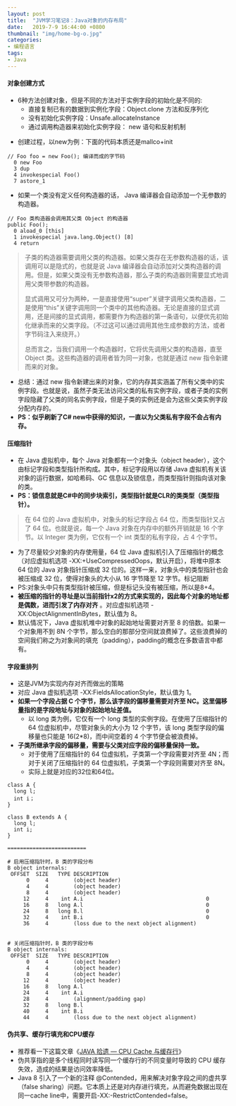 ```yaml
---
layout: post
title:  "JVM学习笔记8：Java对象的内存布局"
date:   2019-7-9 16:44:00 +0800
thumbnail: "img/home-bg-o.jpg"
categories: 
- 编程语言
tags: 
- Java
---
```


#### 对象创建方式

- 6种方法创建对象，但是不同的方法对于实例字段的初始化是不同的:
    - 直接复制已有的数据到实例化字段：Object.clone 方法和反序列化
    - 没有初始化实例字段：Unsafe.allocateInstance
    - 通过调用构造器来初始化实例字段： new 语句和反射机制

<!--more-->

- 创建过程，以new为例：下面的代码本质还是mallco+init

```
// Foo foo = new Foo(); 编译而成的字节码
  0 new Foo
  3 dup
  4 invokespecial Foo()
  7 astore_1
```

- 如果一个类没有定义任何构造器的话， Java 编译器会自动添加一个无参数的构造器。

```
// Foo 类构造器会调用其父类 Object 的构造器
public Foo();
  0 aload_0 [this]
  1 invokespecial java.lang.Object() [8]
  4 return
```

> 子类的构造器需要调用父类的构造器。如果父类存在无参数构造器的话，该调用可以是隐式的，也就是说 Java 编译器会自动添加对父类构造器的调用。但是，如果父类没有无参数构造器，那么子类的构造器则需要显式地调用父类带参数的构造器。
>
> 显式调用又可分为两种，一是直接使用“super”关键字调用父类构造器，二是使用“this”关键字调用同一个类中的其他构造器。无论是直接的显式调用，还是间接的显式调用，都需要作为构造器的第一条语句，以便优先初始化继承而来的父类字段。（不过这可以通过调用其他生成参数的方法，或者字节码注入来绕开。）
>
> 总而言之，当我们调用一个构造器时，它将优先调用父类的构造器，直至 Object 类。这些构造器的调用者皆为同一对象，也就是通过 new 指令新建而来的对象。

- 总结：通过 new 指令新建出来的对象，它的内存其实涵盖了所有父类中的实例字段。也就是说，虽然子类无法访问父类的私有实例字段，或者子类的实例字段隐藏了父类的同名实例字段，但是子类的实例还是会为这些父类实例字段分配内存的。
- **PS：似乎刷新了C# new中获得的知识，一直以为父类私有字段不会占有内存。**


#### 压缩指针
- 在 Java 虚拟机中，每个 Java 对象都有一个对象头（object header），这个由标记字段和类型指针所构成。其中，标记字段用以存储 Java 虚拟机有关该对象的运行数据，如哈希码、GC 信息以及锁信息，而类型指针则指向该对象的类。
- **PS：锁信息就是C#中的同步块索引，类型指针就是CLR的类类型（类型指针）。**

> 在 64 位的 Java 虚拟机中，对象头的标记字段占 64 位，而类型指针又占了 64 位。也就是说，每一个 Java 对象在内存中的额外开销就是 16 个字节。以 Integer 类为例，它仅有一个 int 类型的私有字段，占 4 个字节。

- 为了尽量较少对象的内存使用量，64 位 Java 虚拟机引入了压缩指针的概念（对应虚拟机选项 -XX:+UseCompressedOops，默认开启），将堆中原本 64 位的 Java 对象指针压缩成 32 位的。这样一来，对象头中的类型指针也会被压缩成 32 位，使得对象头的大小从 16 字节降至 12 字节。标记阻断
- PS:对象头中只有类型指针被压缩，但是标记头没有被压缩，所以是8+4。
- **被压缩的指针的寻址是以当前指针x2的方式来实现的，因此每个对象的地址都是偶数，进而引发了内存对齐** 。对应虚拟机选项 -XX:ObjectAlignmentInBytes，默认值为 8。
- 默认情况下，Java 虚拟机堆中对象的起始地址需要对齐至 8 的倍数。如果一个对象用不到 8N 个字节，那么空白的那部分空间就浪费掉了。这些浪费掉的空间我们称之为对象间的填充（padding），padding的概念在多数语言中都有。

#### 字段重排列
- 这是JVM为实现内存对齐而做出的策略
- 对应 Java 虚拟机选项 -XX:FieldsAllocationStyle，默认值为 1。
- **如果一个字段占据 C 个字节，那么该字段的偏移量需要对齐至 NC。这里偏移量指的是字段地址与对象的起始地址差值。**
    - 以 long 类为例，它仅有一个 long 类型的实例字段。在使用了压缩指针的 64 位虚拟机中，尽管对象头的大小为 12 个字节，该 long 类型字段的偏移量也只能是 16(2*8)，而中间空着的 4 个字节便会被浪费掉。
- **子类所继承字段的偏移量，需要与父类对应字段的偏移量保持一致。**
    - 对于使用了压缩指针的 64 位虚拟机，子类第一个字段需要对齐至 4N；而对于关闭了压缩指针的 64 位虚拟机，子类第一个字段则需要对齐至 8N。
    - 实际上就是对应的32位和64位。


```
class A {
  long l;
  int i；
}
 
class B extends A {
  long l;
  int i;
}

=========================

# 启用压缩指针时，B 类的字段分布
B object internals:
 OFFSET  SIZE   TYPE DESCRIPTION
      0     4        (object header)
      4     4        (object header)
      8     4        (object header)
     12     4    int A.i                                       0
     16     8   long A.l                                       0
     24     8   long B.l                                       0
     32     4    int B.i                                       0
     36     4        (loss due to the next object alignment)
     
     
# 关闭压缩指针时，B 类的字段分布
B object internals:
 OFFSET  SIZE   TYPE DESCRIPTION
      0     4        (object header)
      4     4        (object header)
      8     4        (object header)
     12     4        (object header)
     16     8   long A.l
     24     4    int A.i
     28     4        (alignment/padding gap)                  
     32     8   long B.l
     40     4    int B.i
     44     4        (loss due to the next object alignment)
```

#### 伪共享、缓存行填充和CPU缓存
- 推荐看一下这篇文章《[JAVA 拾遗 — CPU Cache 与缓存行](https://lexburner.github.io/cache-line/)》
- 伪共享指的是多个线程同时读写同一个缓存行的不同变量时导致的 CPU 缓存失效，造成的结果是访问效率降低。
- Java 8 引入了一个新的注释 @Contended，用来解决对象字段之间的虚共享（false sharing）问题。它本质上还是对内存进行填充，从而避免数据出现在同一cache line中，需要开启-XX:-RestrictContended=false。